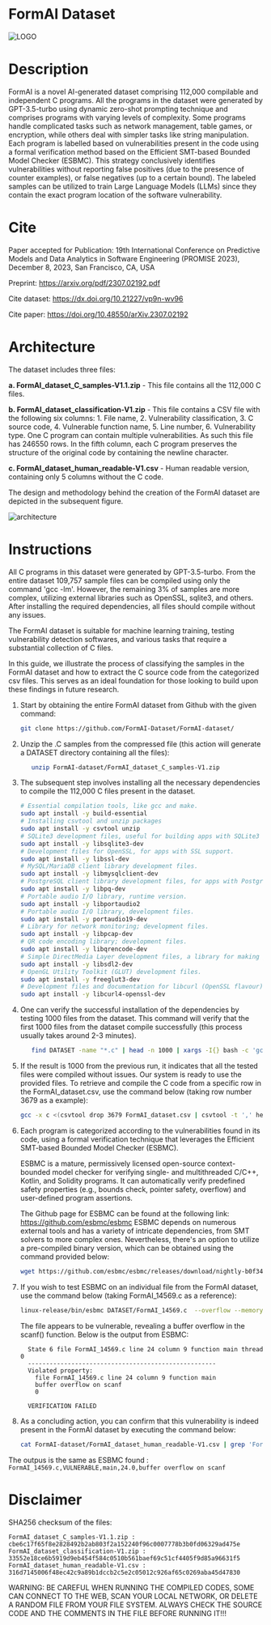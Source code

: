 # FormAI Dataset

![LOGO](https://github.com/FormAI-Dataset/FormAI-dataset/assets/138256298/3b730b10-2681-472f-aeb7-3e97a7cfa61a)

# Description 

FormAI is a novel AI-generated dataset comprising 112,000 compilable and independent C programs.   All the programs in the dataset were generated by GPT-3.5-turbo using dynamic zero-shot prompting technique and comprises programs with varying levels of complexity. Some programs handle complicated tasks such as network management, table games, or encryption, while others deal with simpler
tasks like string manipulation. Each program is labelled based on vulnerabilities present in the code using a formal verification method based on the Efficient SMT-based Bounded Model Checker (ESBMC). This strategy conclusively identifies vulnerabilities without reporting false positives (due to the presence of counter examples), or false negatives (up to a certain bound). The labeled samples can be utilized to train Large Language Models (LLMs) since they contain the exact program location of the software vulnerability.

# Cite

Paper accepted for Publication: 19th International Conference on Predictive Models and Data Analytics in Software Engineering (PROMISE 2023), December 8, 2023, San Francisco, CA, USA

Preprint: https://arxiv.org/pdf/2307.02192.pdf

Cite dataset: https://dx.doi.org/10.21227/vp9n-wv96

Cite paper: https://doi.org/10.48550/arXiv.2307.02192

# Architecture

The dataset includes three files:

**a. FormAI_dataset_C_samples-V1.1.zip** - This file contains all the 112,000 C files.

**b. FormAI_dataset_classification-V1.zip** - This file contains a CSV file with the following six columns: 1. File name, 2. Vulnerability classification, 3. C source code, 4. Vulnerable function name, 5. Line number, 6. Vulnerability type. One C program can contain multiple vulnerabilities. As such this file has 246550 rows. In the fifth column, each C program preserves the structure of the original code by containing the newline character.

**c. FormAI_dataset_human_readable-V1.csv** - Human readable version, containing only 5 columns without the C code.

The design and methodology behind the creation of the FormAI dataset are depicted in the subsequent figure.

![architecture](https://github.com/FormAI-Dataset/FormAI-dataset/assets/138256298/5dd74a55-d46b-4cf7-9345-5b455bd29185)




# Instructions 
All C programs in this dataset were generated by GPT-3.5-turbo. From the entire dataset 109,757 sample files can be compiled using only the command 'gcc -lm'. However, the remaining 3% of samples are more complex, utilizing external libraries such as OpenSSL, sqlite3, and others. After installing the required dependencies, all files should compile without any issues.

The FormAI dataset is suitable for machine learning training, testing vulnerability detection softwares, and various tasks that require a substantial collection of C files. 

In this guide, we illustrate the process of classifying the samples in the FormAI dataset and how to extract the C source code from the categorized csv files. This serves as an ideal foundation for those looking to build upon these findings in future research.

1. Start by obtaining the entire FormAI dataset from Github with the given command:

   ```bash
   git clone https://github.com/FormAI-Dataset/FormAI-dataset/
   ```

2. Unzip the .C samples from the compressed file (this action will generate a DATASET directory containing all the files):

   ```bash
      unzip FormAI-dataset/FormAI_dataset_C_samples-V1.zip
   ```
3. The subsequent step involves installing all the necessary dependencies to compile the 112,000 C files present in the dataset.

   ```bash
   # Essential compilation tools, like gcc and make.
   sudo apt install -y build-essential
   # Installing csvtool and unzip packages
   sudo apt install -y csvtool unzip
   # SQLite3 development files, useful for building apps with SQLite3 support.
   sudo apt install -y libsqlite3-dev
   # Development files for OpenSSL, for apps with SSL support.
   sudo apt install -y libssl-dev
   # MySQL/MariaDB client library development files.
   sudo apt install -y libmysqlclient-dev
   # PostgreSQL client library development files, for apps with PostgreSQL support.
   sudo apt install -y libpq-dev
   # Portable audio I/O library, runtime version.
   sudo apt install -y libportaudio2
   # Portable audio I/O library, development files.
   sudo apt install -y portaudio19-dev
   # Library for network monitoring; development files.
   sudo apt install -y libpcap-dev
   # QR code encoding library; development files.
   sudo apt install -y libqrencode-dev
   # Simple DirectMedia Layer development files, a library for making games.
   sudo apt install -y libsdl2-dev
   # OpenGL Utility Toolkit (GLUT) development files.
   sudo apt install -y freeglut3-dev
   # Development files and documentation for libcurl (OpenSSL flavour).
   sudo apt install -y libcurl4-openssl-dev
   
   ```
 
4. One can verify the successful installation of the dependencies by testing 1000 files from the dataset. This command will verify that the first 1000 files from the dataset compile successfully (this process usually takes around 2-3 minutes). 

   ```bash
      find DATASET -name "*.c" | head -n 1000 | xargs -I{} bash -c 'gcc {} -w -lcrypto -lsqlite3 -lmysqlclient -lpq -lssl -lportaudio -lpcap -lqrencode -lSDL2 -lglut -lGLU -lGL -lcurl -lm &>/dev/null &&  echo {}' | wc -l
   ```
5. If the result is 1000 from the previous run, it indicates that all the tested files were compiled without issues. Our system is ready to use the provided files. To retrieve and compile the C code from a specific row in the FormAI_dataset.csv, use the command below (taking row number 3679 as a example):

   ```bash
   gcc -x c <(csvtool drop 3679 FormAI_dataset.csv | csvtool -t ',' head 1 - | csvtool -t ',' col 3 - | sed 's/^"//; s/"$//' | sed 's/""/"/g') -lm -lcrypto -lmysqlclient -lpq -lssl -lportaudio -lpcap -lqrencode -lSDL2 -lglut -lGLU -lGL -lcurl -o output
   ```

6. Each program is categorized according to the vulnerabilities found in its code, using a formal verification technique that leverages the Efficient SMT-based Bounded Model Checker (ESBMC).

   ESBMC is a mature, permissively licensed open-source context-bounded model checker for verifying single- and multithreaded C/C++, Kotlin, and Solidity programs. It can automatically verify predefined safety properties (e.g., bounds check, pointer safety, overflow) and user-defined program assertions.

   The Github page for ESBMC can be found at the following link: https://github.com/esbmc/esbmc
   ESBMC depends on numerous external tools and has a variety of intricate dependencies, from SMT solvers to more complex ones. Nevertheless, there's an option to utilize a pre-compiled binary version, which can be obtained using the command provided below:

   ```bash
   wget https://github.com/esbmc/esbmc/releases/download/nightly-b0f3451fd011533120376edddc36936bc4ea5073/esbmc-linux.zip && unzip esbmc-linux.zip && rm esbmc-linux.zip && chmod 777 linux-release/bin/esbmc
   ```
7. If you wish to test ESBMC on an individual file from the FormAI dataset, use the command below (taking FormAI_14569.c as a reference):

   ```bash
   linux-release/bin/esbmc DATASET/FormAI_14569.c  --overflow --memory-leak-check --timeout 30 --unwind 1 --multi-property --no-unwinding-assertions

   ```
   The file appears to be vulnerable, revealing a buffer overflow in the scanf() function. Below is the output from ESBMC:

    ```
      State 6 file FormAI_14569.c line 24 column 9 function main thread 0
      ----------------------------------------------------
      Violated property:
        file FormAI_14569.c line 24 column 9 function main
        buffer overflow on scanf
        0
   
      VERIFICATION FAILED
   ```

8. As a concluding action, you can confirm that this vulnerability is indeed present in the FormAI dataset by executing the command below:

   ```bash
   cat FormAI-dataset/FormAI_dataset_human_readable-V1.csv | grep 'FormAI_14569.c'
   ```
The outpus is the same as ESBMC found :  `FormAI_14569.c,VULNERABLE,main,24.0,buffer overflow on scanf`


 # Disclaimer 

   
SHA256 checksum of the files:

`FormAI_dataset_C_samples-V1.1.zip : cbe6c17f65f8e2828492b2ab803f2a152240f96c0007778b3b0fd06329ad475e`
`FormAI_dataset_classification-V1.zip : 33552e18ce6b5919d9eb454f584c0510b561baef69c51cf4405f9d85a96631f5`
`FormAI_dataset_human_readable-V1.csv : 316d7145006f48ec42c9a89b1dccb2c5e2c05012c926af65c0269aba45d47830`

WARNING: BE CAREFUL WHEN RUNNING THE COMPILED CODES, SOME CAN CONNECT TO THE WEB, SCAN YOUR LOCAL NETWORK, OR DELETE A RANDOM FILE FROM YOUR FILE SYSTEM. ALWAYS CHECK THE SOURCE CODE AND THE COMMENTS IN THE FILE BEFORE RUNNING IT!!!

